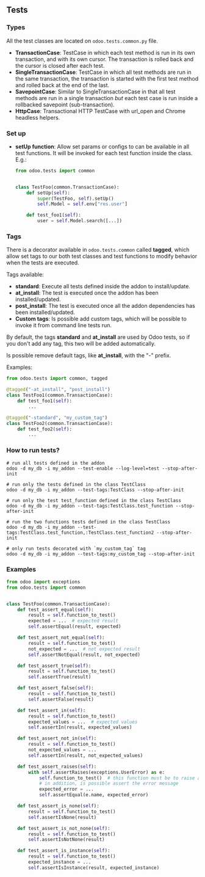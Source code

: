 ## Tests

### Types

All the test classes are located on `odoo.tests.common.py` file.

- **TransactionCase**: TestCase in which each test method is run in its own transaction,
    and with its own cursor. The transaction is rolled back and the cursor
    is closed after each test.
- **SingleTransactionCase**: TestCase in which all test methods are run in the same transaction,
    the transaction is started with the first test method and rolled back at
    the end of the last.
- **SavepointCase**: Similar to SingleTransactionCase in that all test methods
    are run in a single transaction *but* each test case is run inside a
    rollbacked savepoint (sub-transaction).
- **HttpCase**: Transactional HTTP TestCase with url_open and Chrome headless helpers.

### Set up

- **setUp function**: Allow set params or configs to can be available in all test functions. It will be invoked
    for each test function inside the class. E.g.:
    ```python
    from odoo.tests import common
    
  
    class TestFoo(common.TransactionCase):
        def setUp(self):
            super(TestFoo, self).setUp()
            self.Model = self.env["res.user"]
  
        def test_foo1(self):
            user = self.Model.search([...])
    ```

### Tags

There is a decorator available in `odoo.tests.common` called **tagged**, which allow set tags to our both test classes
and test functions to modify behavior when the tests are executed.

Tags available:

- **standard**: Execute all tests defined inside the addon to install/update.
- **at_install**: The test is executed once the addon has been installed/updated.
- **post_install**: The test is executed once all the addon dependencies has been installed/updated.
- **Custom tags**: Is possible add custom tags, which will be possible to invoke it from command line tests run.

By default, the tags **standard** and **at_install** are used by Odoo tests, so if you don't add any tag, this two
will be added automatically.

Is possible remove default tags, like **at_install**, with the "-" prefix.

Examples:

```python
from odoo.tests import common, tagged

@tagged("-at_install", "post_install")
class TestFoo1(common.TransactionCase):
    def test_foo1(self):
        ...

@tagged("-standard", "my_custom_tag")
class TestFoo2(common.TransactionCase):
    def test_foo2(self):
        ...
```

### How to run tests?
```shell
# run all tests defined in the addon
odoo -d my_db -i my_addon --test-enable --log-level=test --stop-after-init

# run only the tests defined in the class TestClass
odoo -d my_db -i my_addon --test-tags:TestClass --stop-after-init

# run only the test test_function defined in the class TestClass
odoo -d my_db -i my_addon --test-tags:TestClass.test_function --stop-after-init

# run the two functions tests defined in the class TestClass
odoo -d my_db -i my_addon --test-tags:TestClass.test_function,:TestClass.test_function2 --stop-after-init

# only run tests decorated with `my_custom_tag` tag
odoo -d my_db -i my_addon --test-tags:my_custom_tag --stop-after-init
```

### Examples
```python
from odoo import exceptions
from odoo.tests import common


class TestFoo(common.TransactionCase):
    def test_assert_equal(self):
        result = self.function_to_test()
        expected = ...  # expected result
        self.assertEqual(result, expected)

    def test_assert_not_equal(self):
        result = self.function_to_test()
        not_expected = ...  # not expected result
        self.assertNotEqual(result, not_expected)

    def test_assert_true(self):
        result = self.function_to_test()
        self.assertTrue(result)

    def test_assert_false(self):
        result = self.function_to_test()
        self.assertFalse(result)

    def test_assert_in(self):
        result = self.function_to_test()
        expected_values = ...  # expected values
        self.assertIn(result, expected_values)

    def test_assert_not_in(self):
        result = self.function_to_test()
        not_expected_values = ...
        self.assertIn(result, not_expected_values)

    def test_assert_raises(self):
        with self.assertRaises(exceptions.UserError) as e:
            self.function_to_test()  # this function must be to raise an exception
            # in addition, is possible assert the error message
            expected_error = ...
            self.assertEqual(e.name, expected_error)

    def test_assert_is_none(self):
        result = self.function_to_test()
        self.assertIsNone(result)

    def test_assert_is_not_none(self):
        result = self.function_to_test()
        self.assertIsNotNone(result)

    def test_assert_is_instance(self):
        result = self.function_to_test()
        expected_instance = ...
        self.assertIsInstance(result, expected_instance)
```
